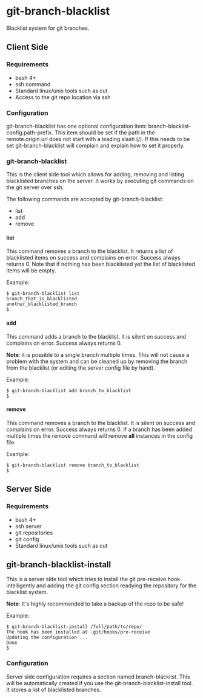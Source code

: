 git-branch-blacklist
====================

Blacklist system for git branches.

## Client Side

### Requirements
* bash 4+
* ssh command
* Standard linux/unix tools such as cut
* Access to the git repo location via ssh


### Configuration
git-branch-blacklist has one optional configuration item: branch-blacklist-config.path-prefix. This item should be set if the path in the remote.origin.url does not start with a leading slash (/). If this needs to be set git-branch-blacklist will complain and explain how to set it properly.


### git-branch-blacklist
This is the client side tool which allows for adding, removing and listing blacklisted branches on the server. It works by executing git commands on the git server over ssh.

The following commands are accepted by git-branch-blacklist:

* list
* add
* remove


#### list
This command removes a branch to the blacklist. It returns a list of blacklisted items on success and complains on error. Success always returns 0. Note that if nothing has been blacklisted yet the list of blacklisted items will be empty.

Example:
```
$ git-branch-blacklist list
branch_that_is_blacklisted
another_blacklisted_branch
$
```

#### add
This command adds a branch to the blacklist. It is silent on success and complains on error. Success always returns 0.

**Note**: it is possible to a single branch multiple times. This will not cause a problem with the system and can be cleaned up by removing the branch from the blacklist (or editing the server config file by hand).

Example:
```
$ git-branch-blacklist add branch_to_blacklist
$
```

#### remove
This command removes a branch to the blacklist. It is silent on success and complains on error. Success always returns 0. If a branch has been added multiple times the remove command will remove **all** instances in the config file.


Example:
```
$ git-branch-blacklist remove branch_to_blacklist
$
```

## Server Side

### Requirements
* bash 4+
* ssh server
* git repositories
* git config
* Standard linux/unix tools such as cut


## git-branch-blacklist-install
This is a server side tool which tries to install the git pre-receive hook intelligently and adding the git config section readying the repository for the blacklist system.

**Note**: It's highly recommended to take a backup of the repo to be safe!

Example:
```
$ git-branch-blacklist-install /full/path/to/repo/
The hook has been installed at .git/hooks/pre-receive
Updating the configuration ...
Done
$ 
```

### Configuration
Server side configuration requires a section named branch-blacklist. This will be automatically created if you use the git-branch-blacklist-install tool. It stores a list of blacklisted branches.
